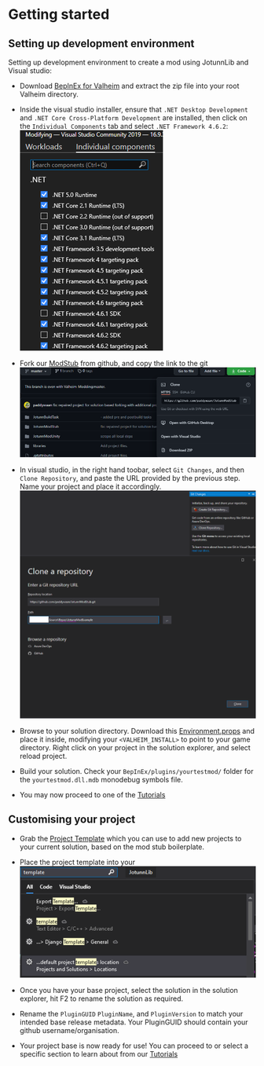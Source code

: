 # Getting started


## Setting up development environment
Setting up development environment to create a mod using JotunnLib and Visual studio:

* Download [BepInEx for Valheim](https://valheim.thunderstore.io/package/denikson/BepInExPack_Valheim/) and extract the zip file into your root Valheim directory.

* Inside the visual studio installer, ensure that `.NET Desktop Development` and `.NET Core Cross-Platform Development` are installed, then click on the `Individual Components` tab and select `.NET Framework 4.6.2`: ![Components](..\images\getting-started\vs-InstallerComponents.png)

* Fork our [ModStub](https://github.com/Valheim-Modding/JotunnModStub) from github, and copy the link to the git ![github forked project link](..\images\getting-started\gh-ForkedStub.png)

* In visual studio, in the right hand toobar, select `Git Changes`, and then `Clone Repository`, and paste the URL provided by the previous step. Name your project and place it accordingly.
![VS Clone forked stub](..\images\getting-started\vs-CloneForkedStub.png)

* Browse to your solution directory. Download this [Environment.props](Environment.props) and place it inside, modifying your `<VALHEIM_INSTALL>` to point to your game directory. Right click on your project in the solution explorer, and select reload project.

* Build your solution. Check your `BepInEx/plugins/yourtestmod/` folder for the `yourtestmod.dll.mdb` monodebug symbols file.

* You may now proceed to one of the [Tutorials]()

## Customising your project

* Grab the [Project Template]() which you can use to add new projects to your current solution, based on the mod stub boilerplate.

* Place the project template into your ![VS Project Template Location](..\images\getting-started\vs-ProjectTemplateLocationpng.png)

* Once you have your base project, select the solution in the solution explorer, hit F2 to rename the solution as required.

* Rename the `PluginGUID` `PluginName`, and `PluginVersion` to match your intended base release metadata. Your PluginGUID should contain your github username/organisation.



* Your project base is now ready for use! You can proceed to []() or select a specific section to learn about from our [Tutorials]()